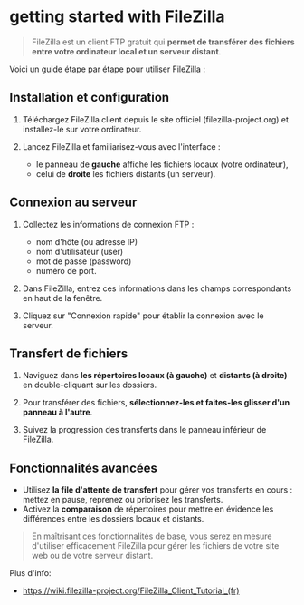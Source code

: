 # getting started with FileZilla

> FileZilla est un client FTP gratuit qui **permet de transférer des fichiers entre votre ordinateur local et un serveur distant**.

Voici un guide étape par étape pour utiliser FileZilla :

## Installation et configuration

1. Téléchargez FileZilla client depuis le site officiel (filezilla-project.org) et installez-le sur votre ordinateur.

2. Lancez FileZilla et familiarisez-vous avec l'interface :
   - le panneau de **gauche** affiche les fichiers locaux (votre ordinateur),
   - celui de **droite** les fichiers distants (un serveur).

## Connexion au serveur

1. Collectez les informations de connexion FTP :
   - nom d'hôte (ou adresse IP)
   - nom d'utilisateur (user)
   - mot de passe (password)
   - numéro de port.

2. Dans FileZilla, entrez ces informations dans les champs correspondants en haut de la fenêtre.

3. Cliquez sur "Connexion rapide" pour établir la connexion avec le serveur.

## Transfert de fichiers

1. Naviguez dans **les répertoires locaux (à gauche)** et **distants (à droite)** en double-cliquant sur les dossiers.

2. Pour transférer des fichiers, **sélectionnez-les et faites-les glisser d'un panneau à l'autre**.

3. Suivez la progression des transferts dans le panneau inférieur de FileZilla.

## Fonctionnalités avancées

- Utilisez **la file d'attente de transfert** pour gérer vos transferts en cours : mettez en pause, reprenez ou priorisez les transferts.
- Activez la **comparaison** de répertoires pour mettre en évidence les différences entre les dossiers locaux et distants.

> En maîtrisant ces fonctionnalités de base, vous serez en mesure d'utiliser efficacement FileZilla pour gérer les fichiers de votre site web ou de votre serveur distant.

Plus d'info:

- <https://wiki.filezilla-project.org/FileZilla_Client_Tutorial_(fr)>
